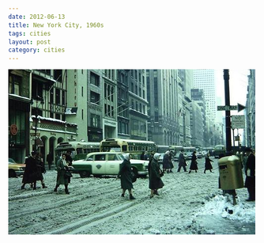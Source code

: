 ```yaml
---
date: 2012-06-13
title: New York City, 1960s
tags: cities
layout: post
category: cities
---
```


![nycwinter](https://raw.githubusercontent.com/muneer78/muneer78.github.io/master/images/NYC8.jpg)